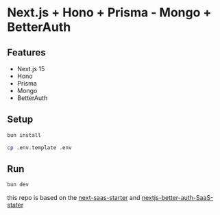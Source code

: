 # Next.js + Hono + Prisma - Mongo + BetterAuth

## Features

- Next.js 15
- Hono
- Prisma
- Mongo
- BetterAuth

## Setup

```bash
bun install

cp .env.template .env
```

## Run

```bash
bun dev
```

this repo is based on the [next-saas-starter](https://github.com/leerob/next-saas-starter) and [nextjs-better-auth-SaaS-stater](https://github.com/Bekacru/nextjs-better-auth-SaaS-stater)
